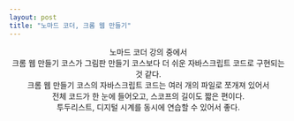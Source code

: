 ```yaml
---
layout: post
title: "노마드 코더, 크롬 웹 만들기"
---
```


<center>

노마드 코더 강의 중에서
<br>크롬 웹 만들기 코스가 그림판 만들기 코스보다 더 쉬운 자바스크립트 코드로 구현되는 것 같다.
<br>크롬 웹 만들기 코스의 자바스크립트 코드는 여러 개의 파일로 쪼개져 있어서
<br>전체 코드가 한 눈에 들어오고, 스코프의 길이도 짧은 편이다.
<br>투두리스트, 디지털 시계를 동시에 연습할 수 있어서 좋다.

</center>
